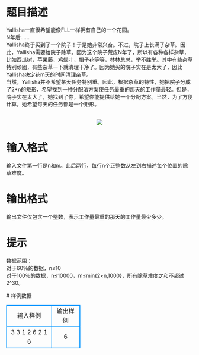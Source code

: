 # 

 
 # 题目描述 
<p>
Yallisha一直很希望能像FLL一样拥有自己的一个花园。<br>N年后……<br>Yallisha终于买到了一个院子！于是她非常兴奋。不过，院子上长满了杂草。因此，Yallisha需要给院子除草。因为这个院子荒废N年了，所以有各种各样杂草，比如西瓜树，苹果藤，鸡翅叶，帽子花等等，林林总总，举不胜举。其中有些杂草特别顽固，有些杂草一下就清理干净了。因为她买的院子实在是太大了，因此Yallisha决定花m天的时间清理杂草。<br>当然，Yallisha并不希望某天任务特别重。因此，根据杂草的特性，她把院子分成了2*n的矩形，希望找到一种分配法方案使任务最重的那天的工作量最轻。但是，院子实在太大了，她找到了你，希望你能提供给她一个分配方案。当然，为了方便计算，她希望每天的任务都是一个矩形。<br><br><center><img src="/source/joyoi/tyvj-2824/img/aHR0cDovL3d3dy5qb3lvaS5jbi9wcm9ibGVtL3R5dmotMjgyNC9wcm9ibGVtc19pbWFnZXMvMzM1OC9wZy5qcGc=.jpg"></img></center></p> 

 
 # 输入格式 
<p>
输入文件第一行是n和m。此后两行，每行n个正整数从左到右描述每个位置的除草难度。</p> 

 
 # 输出格式 
<p>
输出文件仅包含一个整数，表示工作量最重的那天的工作量最少多少。</p> 

 
 # 提示 
<p>
数据范围：<br>对于60％的数据，n≤10<br>对于100％的数据，n≤10000，m≤min{2×n,1000}，所有除草难度之和不超过2^30。<br></p> 
# 样例数据
<style>
        table,table tr th, table tr td { border:1px solid #0094ff; }
        table { width: 200px; min-height: 25px; line-height: 25px; text-align: center; border-collapse: collapse;}   
    </style>
<table>
	<tr>
		<td>输入样例</td>
		<td>输出样例</td>
	</tr>
<tr><td>3 3
1 2 6
2 1 6
</td><td>6</td></tr></table>
